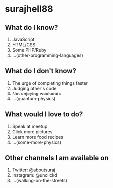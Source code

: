 # surajhell88

## What do I know?
1. JavaScript
2. HTML/CSS
3. Some PHP/Ruby
4. ...(other-programming-languages)

## What do I don't know?
1. The urge of completing things faster
2. Judging other's code
3. Not enjoying weekends
4. ...(quantum-physics)

## What would I love to do?
1. Speak at meetup
2. Click more pictures
3. Learn more food recipes
4. ...(some-more-physics)

## Other channels I am available on
1. Twitter: @aboutsuraj
2. Instagram: @unclickd
3. ...(walking-on-the-streets)
